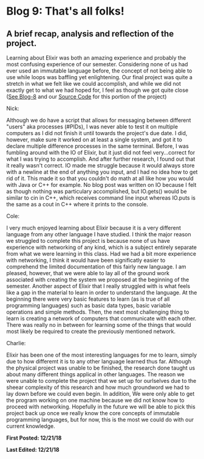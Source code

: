 # Blog 9: That's all folks!

## A brief recap, analysis and reflection of the project.

Learning about Elixir was both an amazing experience and probably the most confusing experience of our semester. Considering none of us had ever used an immutable language before, the concept of not being able to use while loops was baffling yet enlightening. Our final project was quite a stretch in what we felt like we could accomplish, and while we did not exactly get to what we had hoped for, I feel as though we got quite close ([See Blog-8](Blog-8.md) and our [Source Code](Source%20Code/Messages) for this portion of the project)


Nick:

Although we do have a script that allows for messaging between different "users" aka processes (#PIDs), I was never able to test it on multiple computers as I did not finish it until towards the project's due date. I did, however, make sure it worked on at least a single system, and got it to declare multiple difference processes in the same terminal. Before, I was fumbling around with the IO of Elixir, but it just did not feel very...correct for what I was trying to accomplish. And after further research, I found out that it really wasn't correct. IO made me struggle because it would always store with a newline at the end of anything you input, and I had no idea how to get rid of it. This made it so that you couldn't do math at all like how you would with Java or C++ for example. No blog post was written on IO because I felt as though nothing was particulary accomplished, but IO.gets() would be similar to cin in C++, which receives command line input whereas IO.puts is the same as a cout in C++ where it prints to the console.


Cole:

I very much enjoyed learning about Elixir because it is a very different language from any other language I have studied. I think the major reason we struggled to complete this project is because none of us have experience with networking of any kind, which is a subject entirely separate from what we were learning in this class. Had we had a bit more experience with networking, I think it would have been significatly easier to comprehend the limited documentation of this fairly new language. I am pleased, however, that we were able to lay all of the ground work associated with creating the system we proposed at the beginning of the semester. Another aspect of Elixir that I really struggled with is what feels like a gap in the material to learn in order to understand the language. At the beginning there were very basic features to learn (as is true of all programming languages) such as basic data types, basic variable operations and simple methods. Then, the next most challenging thing to learn is creating a network of computers that communicate with each other. There was really no in between for learning some of the things that would most likely be required to create the previously mentioned network.


Charlie:

Elixir has been one of the most interesting languages for me to learn, simply due to how differemt it is to any other language learned thus far. Although the physical project was unable to be finished, the research done taught us about many different things applical in other languages. The reason we were unable to complete the project that we set up for ourlselves due to the sheear complexity of this research and how much groundword we had to lay down before we could even begin. In addition, We were only able to get the program working on one machine because we did not know how to proceed with networking. Hopefully in the future we will be able to pick this project back up once we really know the core concepts of immutable programming languages, but for now, this is the most we could do with our current knowledge. 


**First Posted: 12/21/18**

**Last Edited: 12/21/18**
